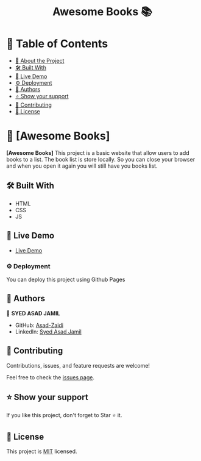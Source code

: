 <a name="readme-top"></a>
<div align="center">
    <h1><b>Awesome Books 📚</b></h1>
</div>

<!-- TABLE OF CONTENTS -->

# 📗 Table of Contents

- [📖 About the Project](#about-project)
- [🛠 Built With](#built-with)
- [🚀 Live Demo](#live-demo)
- [⚙️ Deployment](#deployment)
- [👥 Authors](#authors)
- [⭐️ Show your support](#support)
- [🤝 Contributing](#contributing)
- [📝 License](#license)

<!-- PROJECT DESCRIPTION -->

# 📖 [Awesome Books] <a name="Awesome Books"></a>


**[Awesome Books]**
    This project is a basic website that allow users to add books to a list. The book list is store locally. So you can close your browser and when you open it again you will still have you books list.


## 🛠 Built With <a name="built-with"></a>

- HTML
- CSS
- JS


## 🚀 Live Demo <a name="live-demo"></a>


- [Live Demo](https://asad-zaidi.github.io/Awesome-Books/)




### ⚙️ Deployment

You can deploy this project using Github Pages




## 👥 Authors <a name="authors"></a>


👤 **SYED ASAD JAMIL**

- GitHub: [Asad-Zaidi](https://github.com/Asad-Zaidi)
- LinkedIn: [Syed Asad Jamil](https://www.linkedin.com/in/syed-asad-jamil-41a669261/?lipi=urn%3Ali%3Apage%3Ad_flagship3_feed%3B180xZ18hRKuPH1pulTjiSg%3D%3D)


## 🤝 Contributing <a name="contributing"></a>

Contributions, issues, and feature requests are welcome!

Feel free to check the [issues page](../../issues/).


<!-- SUPPORT -->

## ⭐️ Show your support <a name="support"></a>


If you like this project, don't forget to Star ⭐️ it.


<!-- ACKNOWLEDGEMENTS -->


## 📝 License <a name="license"></a>

This project is [MIT](./LICENSE) licensed.